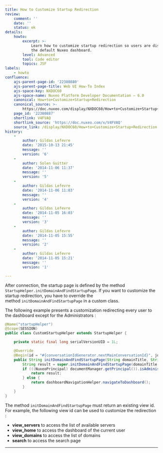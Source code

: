 ```yaml
---
title: How to Customize Startup Redirection
review:
    comment: ''
    date: ''
    status: ok
details:
    howto:
        excerpt: >-
            Learn how to customize startup redirection so users are displayed
            the default Nuxeo dashboard.
        level: Advanced
        tool: Code editor
        topics: JSF
labels:
    - howto
confluence:
    ajs-parent-page-id: '22380880'
    ajs-parent-page-title: Web UI How-To Index
    ajs-space-key: NXDOC60
    ajs-space-name: Nuxeo Platform Developer Documentation — 6.0
    canonical: How+to+Customize+Startup+Redirection
    canonical_source: >-
        https://doc.nuxeo.com/display/NXDOC60/How+to+Customize+Startup+Redirection
    page_id: '22380887'
    shortlink: V4FVAQ
    shortlink_source: 'https://doc.nuxeo.com/x/V4FVAQ'
    source_link: /display/NXDOC60/How+to+Customize+Startup+Redirection
history:
    -
        author: Gildas Lefevre
        date: '2015-10-13 21:45'
        message: ''
        version: '6'
    -
        author: Solen Guitter
        date: '2014-11-06 11:37'
        message: ''
        version: '5'
    -
        author: Gildas Lefevre
        date: '2014-11-06 11:03'
        message: ''
        version: '4'
    -
        author: Gildas Lefevre
        date: '2014-11-05 16:03'
        message: ''
        version: '3'
    -
        author: Gildas Lefevre
        date: '2014-11-05 15:55'
        message: ''
        version: '2'
    -
        author: Gildas Lefevre
        date: '2014-11-05 15:21'
        message: ''
        version: '1'

---
```

After connection, the startup page is defined by the method `StartupHelper.initDomainAndFindStartupPage`. If you want to customize the startup redirection, you have to override the method&nbsp;`initDomainAndFindStartupPage` in a custom class.

The following example presents a customization redirecting every user to the dashboard except for the Administrators :

```java
@Name("startupHelper")
@Scope(SESSION)
public class CustomStartupHelper extends StartupHelper {

    private static final long serialVersionUID = 1L;

    @Override
    @Begin(id = "#{conversationIdGenerator.nextMainConversationId}", join = true)
    public String initDomainAndFindStartupPage(String domainTitle, String viewId) {
        String result = super.initDomainAndFindStartupPage(domainTitle, viewId);
        if (((NuxeoPrincipal) documentManager.getPrincipal()).isAdministrator()) {
            return result;
        } else {
            return dashboardNavigationHelper.navigateToDashboard();
        }
    }
}

```

The method&nbsp;`initDomainAndFindStartupPage` must return an existing view id. For example, the following view id can be used to customize the redirection :

*   **view_servers** to access the list of available servers
*   **view_home** to access the dashboard of the current user
*   **view_domains** to access the list of domains
*   **search** to access the search page

* * *

&nbsp;